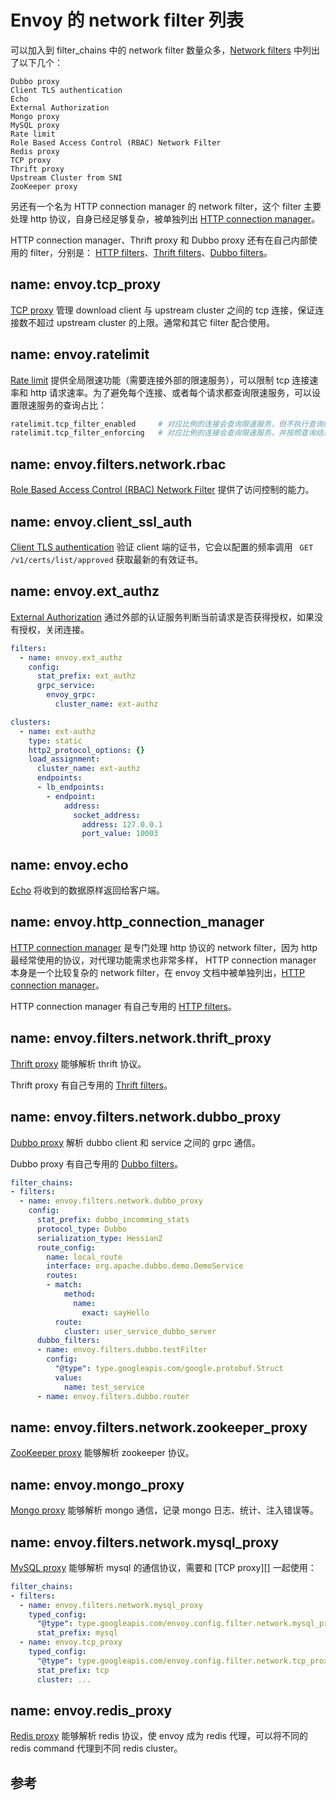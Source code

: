 <!-- toc -->
# Envoy 的 network filter 列表

可以加入到 filter_chains 中的 network filter 数量众多，[Network filters][1] 中列出了以下几个：

	Dubbo proxy
	Client TLS authentication
	Echo
	External Authorization
	Mongo proxy
	MySQL proxy
	Rate limit
	Role Based Access Control (RBAC) Network Filter
	Redis proxy
	TCP proxy
	Thrift proxy
	Upstream Cluster from SNI
	ZooKeeper proxy

另还有一个名为 HTTP connection manager 的 network filter，这个 filter 主要处理 http 协议，自身已经足够复杂，被单独列出 [HTTP connection manager][2]。

HTTP connection manager、Thrift proxy 和 Dubbo proxy 还有在自己内部使用的 filter，分别是： [HTTP filters][3]、[Thrift filters][4]、[Dubbo filters][5]。

## name: envoy.tcp_proxy

[TCP proxy][12] 管理 download client 与 upstream cluster 之间的 tcp 连接，保证连接数不超过 upstream cluster 的上限。通常和其它 filter 配合使用。

## name: envoy.ratelimit

[Rate limit][13] 提供全局限速功能（需要连接外部的限速服务），可以限制 tcp 连接速率和 http 请求速率。为了避免每个连接、或者每个请求都查询限速服务，可以设置限速服务的查询占比：

```sh
ratelimit.tcp_filter_enabled     # 对应比例的连接会查询限速服务，但不执行查询结果
ratelimit.tcp_filter_enforcing   # 对应比例的连接会查询限速服务，并按照查询结果执行
```

## name: envoy.filters.network.rbac

[Role Based Access Control (RBAC) Network Filter][14] 提供了访问控制的能力。

## name: envoy.client_ssl_auth

[Client TLS authentication][7] 验证 client 端的证书，它会以配置的频率调用 ` GET /v1/certs/list/approved` 获取最新的有效证书。

## name: envoy.ext_authz

[External Authorization][9] 通过外部的认证服务判断当前请求是否获得授权，如果没有授权，关闭连接。

```yaml
filters:
  - name: envoy.ext_authz
    config:
      stat_prefix: ext_authz
      grpc_service:
        envoy_grpc:
          cluster_name: ext-authz

clusters:
  - name: ext-authz
    type: static
    http2_protocol_options: {}
    load_assignment:
      cluster_name: ext-authz
      endpoints:
      - lb_endpoints:
        - endpoint:
            address:
              socket_address:
                address: 127.0.0.1
                port_value: 10003
```

## name: envoy.echo

[Echo][8] 将收到的数据原样返回给客户端。

## name: envoy.http_connection_manager

[HTTP connection manager][18] 是专门处理 http 协议的 network filter，因为 http 最经常使用的协议，对代理功能需求也非常多样， HTTP connection manager 本身是一个比较复杂的 network filter，在 envoy 文档中被单独列出，[HTTP connection manager][18]。

HTTP connection manager 有自己专用的 [HTTP filters][3]。 

## name: envoy.filters.network.thrift_proxy

[Thrift proxy][16] 能够解析 thrift 协议。

Thrift proxy 有自己专用的 [Thrift filters][4]。

## name: envoy.filters.network.dubbo_proxy

[Dubbo proxy][6] 解析 dubbo client 和 service 之间的 grpc 通信。

Dubbo proxy 有自己专用的 [Dubbo filters][5]。

```yaml
filter_chains:
- filters:
  - name: envoy.filters.network.dubbo_proxy
    config:
      stat_prefix: dubbo_incomming_stats
      protocol_type: Dubbo
      serialization_type: Hessian2
      route_config:
        name: local_route
        interface: org.apache.dubbo.demo.DemoService
        routes:
        - match:
            method:
              name:
                exact: sayHello
          route:
            cluster: user_service_dubbo_server
      dubbo_filters:
      - name: envoy.filters.dubbo.testFilter
        config:
          "@type": type.googleapis.com/google.protobuf.Struct
          value:
            name: test_service
      - name: envoy.filters.dubbo.router
```

## name: envoy.filters.network.zookeeper_proxy

[ZooKeeper proxy][17]  能够解析 zookeeper 协议。


## name: envoy.mongo_proxy

[Mongo proxy][10] 能够解析 mongo 通信，记录 mongo 日志、统计、注入错误等。

## name: envoy.filters.network.mysql_proxy

[MySQL proxy][11] 能够解析 mysql 的通信协议，需要和 [TCP proxy][] 一起使用：

```yaml
filter_chains:
- filters:
  - name: envoy.filters.network.mysql_proxy
    typed_config:
      "@type": type.googleapis.com/envoy.config.filter.network.mysql_proxy.v1alpha1.MySQLProxy
      stat_prefix: mysql
  - name: envoy.tcp_proxy
    typed_config:
      "@type": type.googleapis.com/envoy.config.filter.network.tcp_proxy.v2.TcpProxy
      stat_prefix: tcp
      cluster: ...
```

## name: envoy.redis_proxy

[Redis proxy][15] 能够解析 redis 协议，使 envoy 成为 redis 代理，可以将不同的 redis command 代理到不同 redis cluster。

## 参考

[1]: https://www.envoyproxy.io/docs/envoy/latest/configuration/network_filters/network_filters "Network filters"
[2]: https://www.envoyproxy.io/docs/envoy/latest/configuration/http_conn_man/http_conn_man "HTTP connection manager"
[3]: https://www.envoyproxy.io/docs/envoy/latest/configuration/http_filters/http_filters "HTTP filters"
[4]: https://www.envoyproxy.io/docs/envoy/latest/configuration/thrift_filters/thrift_filters "Thrift filters"
[5]: https://www.envoyproxy.io/docs/envoy/latest/configuration/dubbo_filters/dubbo_filters "Dubbo filters"
[6]: https://www.envoyproxy.io/docs/envoy/latest/configuration/network_filters/dubbo_proxy_filter "Dubbo proxy"
[7]: https://www.envoyproxy.io/docs/envoy/latest/configuration/network_filters/client_ssl_auth_filter "Client TLS authentication"
[8]: https://www.envoyproxy.io/docs/envoy/latest/configuration/network_filters/echo_filter "Echo"
[9]: https://www.envoyproxy.io/docs/envoy/latest/configuration/network_filters/ext_authz_filter "External Authorization"
[10]: https://www.envoyproxy.io/docs/envoy/latest/configuration/network_filters/mongo_proxy_filter "Mongo proxy"
[11]: https://www.envoyproxy.io/docs/envoy/latest/configuration/network_filters/mysql_proxy_filter "MySQL proxy"
[12]: https://www.envoyproxy.io/docs/envoy/latest/configuration/network_filters/tcp_proxy_filter "TCP proxy"
[13]: https://www.envoyproxy.io/docs/envoy/latest/configuration/network_filters/rate_limit_filter "Rate limit"
[14]: https://www.envoyproxy.io/docs/envoy/latest/configuration/network_filters/rbac_filter "Role Based Access Control (RBAC) Network Filter"
[15]: https://www.envoyproxy.io/docs/envoy/latest/configuration/network_filters/redis_proxy_filter "Redis proxy"
[16]: https://www.envoyproxy.io/docs/envoy/latest/configuration/network_filters/thrift_proxy_filter "Thrift proxy"
[17]: https://www.envoyproxy.io/docs/envoy/latest/configuration/network_filters/zookeeper_proxy_filter "ZooKeeper proxy"
[18]: https://www.envoyproxy.io/docs/envoy/latest/configuration/http_conn_man/http_conn_man "HTTP connection manager"
